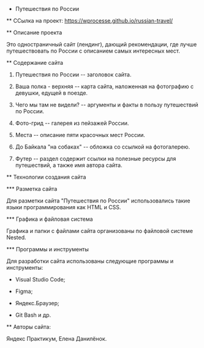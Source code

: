 * Путешествия по России

** ССылка на проект:
https://wprocesse.github.io/russian-travel/


** Описание проекта

Это одностраничный сайт (лендинг), дающий рекомендации, где лучше путешествовать по России с описанием самых интересных мест.


** Содержание сайта

1. Путешествия по России -- заголовок сайта.

2. Ваша полка - верхняя -- карта сайта, наложенная на фотографию с девушки, едущей в поезде.

3. Чего мы там не видели? -- аргументы и факты в пользу путешествий по России.

4. Фото-грид -- галерея из пейзажей России.

5. Места -- описание пяти красочных мест России.

6. До Байкала "на собаках" -- обложка со ссылкой на фотогалерею.

7. Футер -- раздел содержит ссылки на полезные ресурсы для путешествий, а также имя автора сайта.


** Технологии создания сайта

*** Разметка сайта

Для разметки сайта "Путешествия по России" использовались такие языки программирования как HTML и CSS.


*** Графика и файловая система

Графика и папки с файлами сайта организованы по файловой системе Nested.


*** Программы и инструменты

Для разработки сайта использованы следующие программы и инструменты:

- Visual Studio Code;

- Figma;

- Яндекс.Браузер;

- Git Bash и др.


** Авторы сайта:

Яндекс Практикум, Елена Данилёнок.


